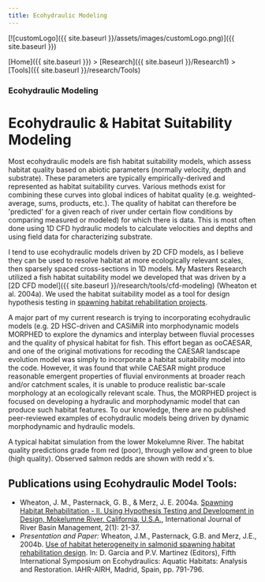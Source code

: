 ```yaml
---
title: Ecohydraulic Modeling
---
```




[![customLogo]({{ site.baseurl }}/assets/images/customLogo.png)]({{ site.baseurl }})

[Home]({{ site.baseurl }})‎ > ‎[Research]({{ site.baseurl }}/Research1)‎ > ‎[Tools]({{ site.baseurl }}/research/Tools)

### Ecohydraulic Modeling

# Ecohydraulic & Habitat Suitability Modeling

Most ecohydraulic models are fish habitat suitability models, which assess habitat quality based on abiotic parameters (normally velocity, depth and substrate). These parameters are typically empirically-derived and represented as habitat suitability curves. Various methods exist for combining these curves into global indices of habitat quality (e.g. weighted-average, sums, products, etc.). The quality of habitat can therefore be 'predicted' for a given reach of river under certain flow conditions by comparing measured or modeled) for which there is data. This is most often done using 1D CFD hydraulic models to calculate velocities and depths and using field data for characterizing substrate. 

I tend to use ecohydraulic models driven by 2D CFD models, as I believe they can be used to resolve habitat at more ecologically relevant scales, then sparsely spaced cross-sections in 1D models. My Masters Research utilized a fish habitat suitability model we developed that was driven by a [2D CFD model]({{ site.baseurl }}/research/tools/cfd-modeling) (Wheaton et al. 2004a). We used the habitat suitability model as a tool for design hypothesis testing in [spawning habitat rehabilitation projects](http://www.joewheaton.org/Home/research/projects-1/past-projects/spawning-habitat-integrated-rehabilitation-approach-shira-). 

A major part of my current research is trying to incorporating ecohydraulic models (e.g. 2D HSC-driven and CASiMiR into morphodynamic models MORPHED to explore the dynamics and interplay between fluvial processes and the quality of physical habitat for fish. This effort began as ooCAESAR, and one of the original motivations for recoding the CAESAR landscape evolution model was simply to incorporate a habitat suitability model into the code. However, it was found that while CAESAR might produce reasonable emergent properties of fluvial environments at broader reach and/or catchment scales, it is unable to produce realistic bar-scale morphology at an ecologically relevant scale. Thus, the MORPHED project is focused on developing a hydraulic and morphodynamic model that can produce such habitat features. To our knowledge, there are no published peer-reviewed examples of ecohydraulic models being driven by dynamic morphodynamic and hydraulic models.

A typical habitat simulation from the lower Mokelumne River. The habitat quality predictions grade from red (poor), through yellow and green to blue (high quality). Observed salmon redds are shown with redd x's.

## Publications using Ecohydraulic Model Tools:

- Wheaton, J. M., Pasternack, G. B., & Merz, J. E. 2004a. [Spawning Habitat Rehabilitation - II. Using Hypothesis Testing and Development in Design, Mokelumne River, California, U.S.A.](http://www.joewheaton.org.uk/research/Downloads/Wheaton-SHIRA2.pdf), International Journal of River Basin Management, 2(1): 21-37.
- *Presentation and Paper:* Wheaton, J.M., Pasternack, G.B. and Merz, J.E., 2004b. [Use of habitat heterogeneity in salmonid spawning habitat rehabilitation design](http://www.joewheaton.org.uk/research/Downloads/Wheaton-Ecohyd.pdf). In: D. Garcia and P.V. Martinez (Editors), Fifth International Symposium on Ecohydraulics: Aquatic Habitats: Analysis and Restoration. IAHR-AIRH, Madrid, Spain, pp. 791-796.
